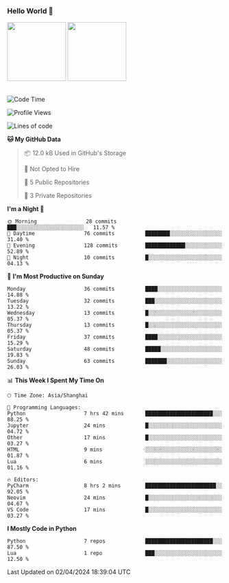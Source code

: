 ### Hello World 👋
<img align="" height="137px" src="https://github-readme-stats.vercel.app/api?username=myhMARS&hide_title=true&hide_border=true&show_icons=trueline_height=21&text_color=000&icon_color=000&bg_color=0,ea6161,ffc64d,fffc4d,52fa5a&theme=graywhite" /> </div>
<img align="" height="137px" src="https://github-readme-stats-git-masterrstaa-rickstaa.vercel.app/api/top-langs/?username=myhMARS&hide_title=true&hide_border=true&layout=compact&langs_count=6&text_color=000&icon_color=fff&bg_color=0,52fa5a,4dfcff,c64dff&theme=graywhite" /><br><br>

<!--START_SECTION:waka-->
![Code Time](http://img.shields.io/badge/Code%20Time-173%20hrs%2013%20mins-blue)

![Profile Views](http://img.shields.io/badge/Profile%20Views-0-blue)

![Lines of code](https://img.shields.io/badge/From%20Hello%20World%20I%27ve%20Written-15.9%20thousand%20lines%20of%20code-blue)

**🐱 My GitHub Data** 

> 📦 12.0 kB Used in GitHub's Storage 
 > 
> 🚫 Not Opted to Hire
 > 
> 📜 5 Public Repositories 
 > 
> 🔑 3 Private Repositories 
 > 
**I'm a Night 🦉** 

```text
🌞 Morning                28 commits          ███░░░░░░░░░░░░░░░░░░░░░░   11.57 % 
🌆 Daytime                76 commits          ████████░░░░░░░░░░░░░░░░░   31.40 % 
🌃 Evening                128 commits         █████████████░░░░░░░░░░░░   52.89 % 
🌙 Night                  10 commits          █░░░░░░░░░░░░░░░░░░░░░░░░   04.13 % 
```
📅 **I'm Most Productive on Sunday** 

```text
Monday                   36 commits          ████░░░░░░░░░░░░░░░░░░░░░   14.88 % 
Tuesday                  32 commits          ███░░░░░░░░░░░░░░░░░░░░░░   13.22 % 
Wednesday                13 commits          █░░░░░░░░░░░░░░░░░░░░░░░░   05.37 % 
Thursday                 13 commits          █░░░░░░░░░░░░░░░░░░░░░░░░   05.37 % 
Friday                   37 commits          ████░░░░░░░░░░░░░░░░░░░░░   15.29 % 
Saturday                 48 commits          █████░░░░░░░░░░░░░░░░░░░░   19.83 % 
Sunday                   63 commits          ███████░░░░░░░░░░░░░░░░░░   26.03 % 
```


📊 **This Week I Spent My Time On** 

```text
🕑︎ Time Zone: Asia/Shanghai

💬 Programming Languages: 
Python                   7 hrs 42 mins       ██████████████████████░░░   88.25 % 
Jupyter                  24 mins             █░░░░░░░░░░░░░░░░░░░░░░░░   04.72 % 
Other                    17 mins             █░░░░░░░░░░░░░░░░░░░░░░░░   03.27 % 
HTML                     9 mins              ░░░░░░░░░░░░░░░░░░░░░░░░░   01.87 % 
Lua                      6 mins              ░░░░░░░░░░░░░░░░░░░░░░░░░   01.16 % 

🔥 Editors: 
PyCharm                  8 hrs 2 mins        ███████████████████████░░   92.05 % 
Neovim                   24 mins             █░░░░░░░░░░░░░░░░░░░░░░░░   04.67 % 
VS Code                  17 mins             █░░░░░░░░░░░░░░░░░░░░░░░░   03.27 % 
```

**I Mostly Code in Python** 

```text
Python                   7 repos             ██████████████████████░░░   87.50 % 
Lua                      1 repo              ███░░░░░░░░░░░░░░░░░░░░░░   12.50 % 
```




 Last Updated on 02/04/2024 18:39:04 UTC
<!--END_SECTION:waka-->

<!--
**myhMARS/myhMARS** is a ✨ _special_ ✨ repository because its `README.md` (this file) appears on your GitHub profile.

Here are some ideas to get you started:

- 🔭 I’m currently working on ...
- 🌱 I’m currently learning ...
- 👯 I’m looking to collaborate on ...
- 🤔 I’m looking for help with ...
- 💬 Ask me about ...
- 📫 How to reach me: ...
- 😄 Pronouns: ...
- ⚡ Fun fact: ...
-->
